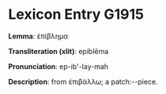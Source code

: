 # Lexicon Entry G1915

**Lemma**: ἐπίβλημα

**Transliteration (xlit)**: epíblēma

**Pronunciation**: ep-ib'-lay-mah

**Description**:
from ἐπιβάλλω; a patch:--piece.

